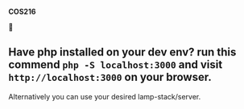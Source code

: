**COS216**

:troll:

Have php installed on your dev env? run this commend
``php -S localhost:3000``
and visit ``http://localhost:3000`` on your browser.
---
Alternatively you can use your desired lamp-stack/server.  
